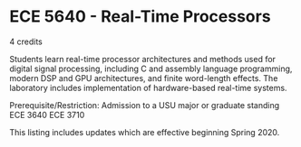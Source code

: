 # ECE 5640 - Real-Time Processors

4 credits

Students learn real-time processor architectures and methods used for digital signal processing, including C and assembly language programming, modern DSP and GPU architectures, and finite word-length effects. The laboratory includes implementation of hardware-based real-time systems.

Prerequisite/Restriction:
Admission to a USU major or graduate standing
ECE 3640 
ECE 3710 


This listing includes updates which are effective beginning Spring 2020.
